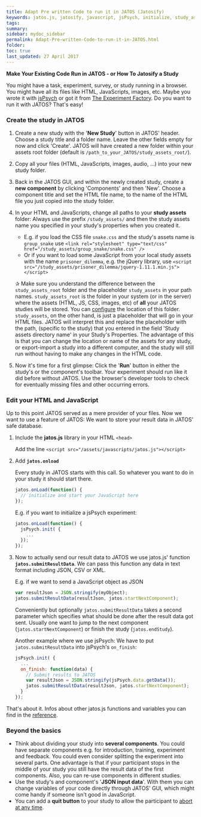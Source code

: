 ```yaml
---
title: Adapt Pre written Code to run it in JATOS (Jatosify)
keywords: jatos.js, jatosify, javascript, jsPsych, initialize, study_assets_root, study_assets
tags:
summary:
sidebar: mydoc_sidebar
permalink: Adapt-Pre-written-Code-to-run-it-in-JATOS.html
folder:
toc: true
last_updated: 27 April 2017
---
```


**Make Your Existing Code Run in JATOS - or How To Jatosify a Study** 

You might have a  task, experiment, survey, or study running in a browser. You might have all its files like HTML, JavaScripts, images, etc. Maybe you wrote it with [jsPsych](http://www.jspsych.org) or got it from [The Experiment Factory](http://expfactory.github.io). Do you want to run it with JATOS? That's easy! 

### Create the study in JATOS

1. Create a new study with the '**New Study**' button in JATOS' header. Choose a study title and a folder name. Leave the other fields empty for now and click 'Create'. JATOS will have created a new folder within your assets root folder (default is `/path_to_your_JATOS/study_assets_root/`).
1. Copy all your files (HTML, JavaScripts, images, audio, ...) into your new study folder. 
1. Back in the JATOS GUI, and within the newly created study, create a **new component** by clicking 'Components' and then 'New'. Choose a component title and set the HTML file name, to the name of the HTML file you just copied into the study folder.
1. In your HTML and JavaScripts, change all paths to your **study assets** folder: Always use the prefix `/study_assets/` and then the study assets name you specified in your study's properties when you created it.

    * E.g. if you load the CSS file `snake.css` and the study's assets name is `group_snake` use `<link rel="stylesheet" type="text/css" href="/study_assets/group_snake/snake.css" />`
    * Or if you want to load some JavaScript from your local study assets with the name `prisoner_dilemma`, e.g. the jQuery library, use `<script src="/study_assets/prisoner_dilemma/jquery-1.11.1.min.js"></script>`

    ✰  Make sure you understand the difference between the `study_assets_root` folder and the placeholder `study_assets` in your path names. `study_assets_root` is the folder in your system (or in the server) where the assets (HTML, JS, CSS, images, etc) of **all** your JATOS studies will be stored. You can [configure](Configure-JATOS-on-a-Server.html#study-assets-root-path) the location of this folder. `study_assets`, on the other hand, is just a placeholder that will go in your HTML files. JATOS will interpret this and replace the placeholder with the path, (specific to the study) that you entered in the field 'Study assets directory name' in your Study's Properties. The advantage of this is that you can change the location or name of the assets for any study, or export-import a study into a different computer, and the study will still run without having to make any changes in the HTML code.  


1. Now it's time for a first glimpse: Click the '**Run**' button in either the study's or the component's toolbar. Your experiment should run like it did before without JATOS. Use the browser's developer tools to check for eventually missing files and other occurring errors.

### Edit your HTML and JavaScript

Up to this point JATOS served as a mere provider of your files. Now we want to use a feature of JATOS: We want to store your result data in JATOS' safe database. 

1. Include the **jatos.js** library in your HTML `<head>`

    Add the line `<script src="/assets/javascripts/jatos.js"></script>`

1. Add **`jatos.onload`**

   Every study in JATOS starts with this call. So whatever you want to do in your study it should start there.
   
   ~~~ javascript
   jatos.onLoad(function() {
     // initialize and start your JavaScript here 
   });
   ~~~
   
   E.g. if you want to initialize a jsPsych experiment:
   
   ~~~ javascript
   jatos.onLoad(function() {
     jsPsych.init( {
       ...
     });
   });
   ~~~
   
1. Now to actually send our result data to JATOS we use jatos.js' function **`jatos.submitResultData`**. We can pass this function any data in text format including JSON, CSV or XML.

   E.g. if we want to send a JavaScript object as JSON
   
   ~~~ javascript
   var resultJson = JSON.stringify(myObject);
   jatos.submitResultData(resultJson, jatos.startNextComponent);
   ~~~
    
   Conveniently but optionally `jatos.submitResultData` takes a second parameter which specifies what should be done after the result data got sent. Usually one want to jump to the next component (`jatos.startNextComponent`) or finish the study (`jatos.endStudy`).

   Another example where we use jsPsych: We have to put `jatos.submitResultData` into jsPsych's `on_finish`:
   
   ~~~ javascript
   jsPsych.init( {
     ...
     on_finish: function(data) {
       // Submit results to JATOS
       var resultJson = JSON.stringify(jsPsych.data.getData());
       jatos.submitResultData(resultJson, jatos.startNextComponent);
     }
   });
   ~~~

That's about it. Infos about other jatos.js functions and variables you can find in the [reference](jatos.js-Reference.html). 

### Beyond the basics

* Think about dividing your study into **several components**. You could have separate components e.g. for introduction, training, experiment and feedback. You could even consider splitting the experiment into several parts. One advantage is that if your participant stops in the middle of your study you still have the result data of the first components. Also, you can re-use components in different studies.
* Use the study's and component's '**JSON input data**'. With them you can change variables of your code directly through JATOS' GUI, which might come handy if someone isn't good in JavaScript.
* You can add a **quit button** to your study to allow the participant to [abort at any time](Data-Privacy-and-Ethics.html#things-you-should-consider-in-your-studies). 
